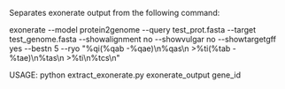 Separates exonerate output from the following command:

exonerate --model protein2genome --query test_prot.fasta --target test_genome.fasta --showalignment no 
--showvulgar no --showtargetgff yes --bestn 5  --ryo "%qi(%qab -%qae)\n%qas\n >%ti(%tab - %tae)\n%tas\n >%ti\n%tcs\n"

USAGE: python extract_exonerate.py exonerate_output gene_id 



